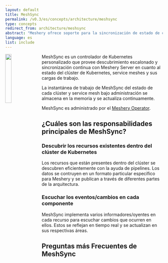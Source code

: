 ```yaml
---
layout: default
title: MeshSync
permalink: /v0.3/es/concepts/architecture/meshsync
type: concepts
redirect_from: architecture/meshsync
abstract: "Meshery ofrece soporte para la sincronización de estado de clúster/service mesh de Kubernetes con la ayuda de MeshSync."
language: es
list: include
---
```


<p style="display:block">
<img src="{{site.baseurl}}/assets/img/meshsync/meshsync.svg" align="left" 
    style="margin-right:1rem;margin-bottom:.5rem;" width="20%" />

MeshSync es un controlador de Kubernetes personalizado que provee descubrimiento escalonado y sincronización continua con Meshery Server en cuanto al estado del clúster de Kubernetes, service meshes y sus cargas de trabajo.

</p>

La instantánea de trabajo de MeshSync del estado de cada clúster y service mesh bajo administración se almacena en la memoria y se actualiza continuamente.

MeshSync es administrado por el <a href="{{site.baseurl}}/concepts/architecture/operator">Meshery Operator</a>.

## ¿Cuáles son las responsabilidades principales de MeshSync?

### Descubrir los recursos existentes dentro del clúster de Kubernetes

Los recursos que están presentes dentro del clúster se descubren eficientemente con la ayuda de pipelines. Los datos se contruyen en un formato particular específico para Meshery y se publican a través de diferentes partes de la arquitectura.

### Escuchar los eventos/cambios en cada componente

MeshSync implementa varios informadores/oyentes en cada recurso para escuchar cambios que ocurren en ellos. Estos se reflejan en tiempo real y se actualizan en sus respectivas áreas.

## Preguntas más Frecuentes de MeshSync
